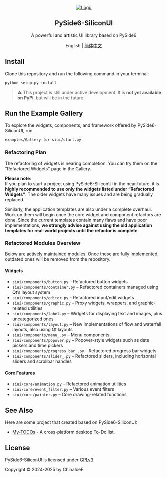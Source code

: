 
<p align="center">  
  
  <a href="#">
    <img src="https://github.com/ChinaIceF/PySide6-SiliconUI/blob/main/assets/readme/silicon_main.png?raw=true" alt="Logo"  >
  </a>
  
  <h2 align="center">PySide6-SiliconUI</h2>
  <p align="center">A powerful and artistic UI library based on PySide6</p>

<p align="center">
    English | <a href="docs/README_zh.md">简体中文</a>
</p>

## Install
Clone this repository and run the following command in your terminal:

```cmd
python setup.py install
```

> ⚠️ This project is still under active development. It is **not yet available on PyPi**, but will be in the future.


## Run the Example Gallery
To explore the widgets, components, and framework offered by PySide6-SiliconUI, run 
```
examples/Gallery for siui/start.py
```

### Refactoring Plan

The refactoring of widgets is nearing completion. You can try them on the "Refactored Widgets" page in the Gallery.

**Please note**:  
If you plan to start a project using PySide6-SiliconUI in the near future, it is **highly recommended to use only the widgets listed under “Refactored Widgets”**. 
The older widgets have many issues and are being gradually replaced.  

Similarly, the application templates are also under a complete overhaul. Work on them will begin once the core widget and component refactors are done. 
Since the current templates contain many flaws and have poor implementations, 
**we strongly advise against using the old application templates for real-world projects until the refactor is complete**.

### Refactored Modules Overview

Below are actively maintained modules. Once these are fully implemented, outdated ones will be removed from the repository.

#### Widgets

- `siui/components/button.py` – Refactored button widgets  
- `siui/components/container.py` – Refactored containers managed using Qt’s layout system  
- `siui/components/editor.py` – Refactored input/edit widgets  
- `siui/components/graphic.py` – Proxy widgets, wrappers, and graphic-related utilities  
- `siui/components/label.py` – Widgets for displaying text and images, plus uncategorized ones  
- `siui/components/layout.py` – New implementations of flow and waterfall layouts, also using Qt layouts  
- `siui/components/menu_.py` – Menu components  
- `siui/components/popover.py` – Popover-style widgets such as date pickers and time pickers  
- `siui/components/progress_bar_.py` – Refactored progress bar widgets  
- `siui/components/slider_.py` – Refactored sliders, including horizontal sliders and scrollbar handles  

#### Core Features

- `siui/core/animation.py` – Refactored animation utilities  
- `siui/core/event_filter.py` – Various event filters  
- `siui/core/painter.py` – Core drawing-related functions  


## See Also
Here are some project that created based on PySide6-SiliconUI:
* [My-TODOs](https://github.com/ChinaIceF/My-TODOs) - A cross-platform desktop To-Do list.


## License
PySide6-SiliconUI is licensed under [GPLv3](LICENSE) 

Copyright © 2024-2025 by ChinaIceF.